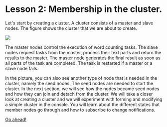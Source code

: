 # Lesson 2:  Membership in the cluster.

Let's start by creating a cluster. A cluster consists of a master and slave nodes. The figure shows the cluster that we are about to create.

![](../../images/8_2_1.png)

The master nodes control the execution of word counting tasks. The slave nodes request tasks from the master, process their text parts and return the results to the master. The master node generates the final result as soon as all parts of the task are completed. The task is restarted if a master or a slave node fails.

In the picture, you can also see another type of node that is needed in the cluster, namely the seed nodes. The seed nodes are needed to start the cluster. In the next section, we will see how the nodes become seed nodes and how they can join and detach from the cluster. We will take a closer look at creating a cluster and we will experiment with forming and modifying a simple cluster in the console. You will learn about the different states that member nodes go through and how to subscribe to change notifications.

[Go ahead!](../lesson-3)